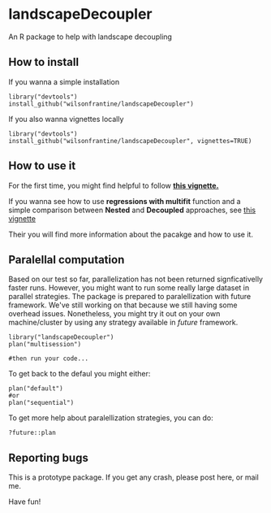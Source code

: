 # landscapeDecoupler

An R package to help with landscape decoupling

## How to install

If you wanna a simple installation

```{r}
library("devtools")
install_github("wilsonfrantine/landscapeDecoupler")
```

If you also wanna vignettes locally

```{r}
library("devtools")
install_github("wilsonfrantine/landscapeDecoupler", vignettes=TRUE)
```

## How to use it

For the first time, you might find helpful to follow <a href="https://wilsonfrantine.github.io/landscapeDecoupler/"> <b>this vignette. </b> </a>

If you wanna see how to use **regressions with multifit** function and a simple comparison between **Nested** and **Decoupled** approaches, see <a href="https://wilsonfrantine.github.io/landscapeDecoupler/Nested_vs_Decoupled.html"> this vignette </b> </a>

Their you will find more information about the pacakge and how to use it.

## Paralellal computation

Based on our test so far, parallelization has not been returned signficativelly faster runs. However, you might want to run some really large dataset in parallel strategies. The package is prepared to paralellization with future framework. We've still working on that because we still having some overhead issues. Nonetheless, you might try it out on your own machine/cluster by using any strategy available in _future_ framework.

```{r}
library("landscapeDecoupler")
plan("multisession")

#then run your code...
```
To get back to the defaul you might either:

```{r}
plan("default")
#or
plan("sequential")
```

To get more help about paralellization strategies, you can do:

```{r}
?future::plan
```

## Reporting bugs

This is a prototype package. If you get any crash, please post here, or mail me.

Have fun!
